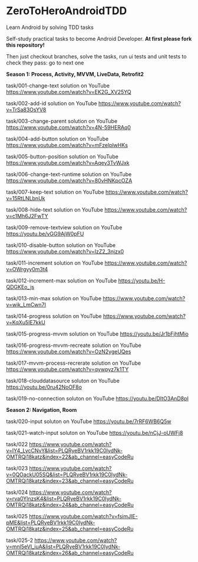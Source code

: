 # ZeroToHeroAndroidTDD
Learn Android by solving TDD tasks

Self-study practical tasks to become Android Developer. <strong>At first please fork this repository!</strong>

Then just checkout branches, solve the tasks, run ui tests and unit tests to check they pass: go to next one

<b>Season 1: Process, Activity, MVVM, LiveData, Retrofit2</b>

task/001-change-text solution on YouTube https://www.youtube.com/watch?v=EK2G_XV25YQ

task/002-add-id solution on YouTube https://www.youtube.com/watch?v=TrSa83OsYV8

task/003-change-parent solution on YouTube https://www.youtube.com/watch?v=4N-59HERAq0

task/004-add-button solution on YouTube https://www.youtube.com/watch?v=mFzelplwHKs

task/005-button-position solution on YouTube https://www.youtube.com/watch?v=Aqey3TvWJxk

task/006-change-text-runtime solution on YouTube https://www.youtube.com/watch?v=80vHNKpcOZA

task/007-keep-text solution on YouTube https://www.youtube.com/watch?v=15RtLNLbnUk

task/008-hide-text solution on YouTube https://www.youtube.com/watch?v=c1Mh6J2FwTY

task/009-remove-textview solution on YouTube https://youtu.be/vGG9AjW0pFU

task/010-disable-button solution on YouTube https://www.youtube.com/watch?v=IzZ2_3njzx0

task/011-increment solution on YouTube https://www.youtube.com/watch?v=OWrgyy0m3t4

task/012-increment-max solution on YouTube https://youtu.be/H-QDGKEo_js

task/013-min-max solution on YouTube https://www.youtube.com/watch?v=wik_LmCwn7I

task/014-progress solution on YouTube https://www.youtube.com/watch?v=KqXu5IE7kkU

task/015-progress-mvvm solution on YouTube https://youtu.be/Jr1bFjhtMio

task/016-progress-mvvm-recreate solution on YouTube https://www.youtube.com/watch?v=OzN2ygeUQes

task/017-mvvm-process-recrerate solution on YouTube https://www.youtube.com/watch?v=qywpyz7k1TY

task/018-clouddatasource soluton on YouTube https://youtu.be/0ru42NoOF8o

task/019-no-connection soluton on YouTube https://youtu.be/DItO3AnD8pI

<b>Season 2: Navigation, Room</b>

task/020-input soluton on YouTube https://youtu.be/7rRF6WB6Q5w

task/021-watch-input soluton on YouTube https://youtu.be/nCjJ-oUWFj8

task/022   https://www.youtube.com/watch?v=IY4_LycCNvY&list=PLQRyeBV1rkk19C0IydNk-OMTRQi18katz&index=22&ab_channel=easyCodeRu

task/023 https://www.youtube.com/watch?v=0QOackU05SQ&list=PLQRyeBV1rkk19C0IydNk-OMTRQi18katz&index=23&ab_channel=easyCodeRu

task/024 https://www.youtube.com/watch?v=rva0YlnzsK4&list=PLQRyeBV1rkk19C0IydNk-OMTRQi18katz&index=24&ab_channel=easyCodeRu

task/025 https://www.youtube.com/watch?v=fsimJIE-pME&list=PLQRyeBV1rkk19C0IydNk-OMTRQi18katz&index=25&ab_channel=easyCodeRu

task/025-2 https://www.youtube.com/watch?v=mnl5eVI_iuA&list=PLQRyeBV1rkk19C0IydNk-OMTRQi18katz&index=26&ab_channel=easyCodeRu
